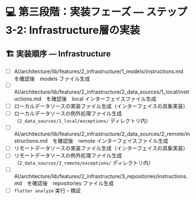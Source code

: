 # 💻 第三段階：実装フェーズ — ステップ3-2: Infrastructure層の実装

## 🏗️ 実装順序 — Infrastructure
- [ ] AI/architecture/lib/features/2_infrastructure/1_models/instructions.md　を確認後　models ファイル生成
- [ ] AI/architecture/lib/features/2_infrastructure/2_data_sources/1_local/instructions.md　を確認後　local インターフェイスファイル生成
- [ ] ローカルデータソースの実装ファイル生成（インターフェイスの具象実装）
- [ ] ローカルデータソースの例外処理ファイル生成（`2_data_sources/1_local/exceptions/` ディレクトリ内）
- [ ] AI/architecture/lib/features/2_infrastructure/2_data_sources/2_remote/instructions.md　を確認後　remote インターフェイスファイル生成
- [ ] リモートデータソースの実装ファイル生成（インターフェイスの具象実装）
- [ ] リモートデータソースの例外処理ファイル生成（`2_data_sources/2_remote/exceptions/` ディレクトリ内）
- [ ] AI/architecture/lib/features/2_infrastructure/3_repositories/instructions.md　を確認後　repositories ファイル生成
- [ ] `flutter analyze` 実行・検証